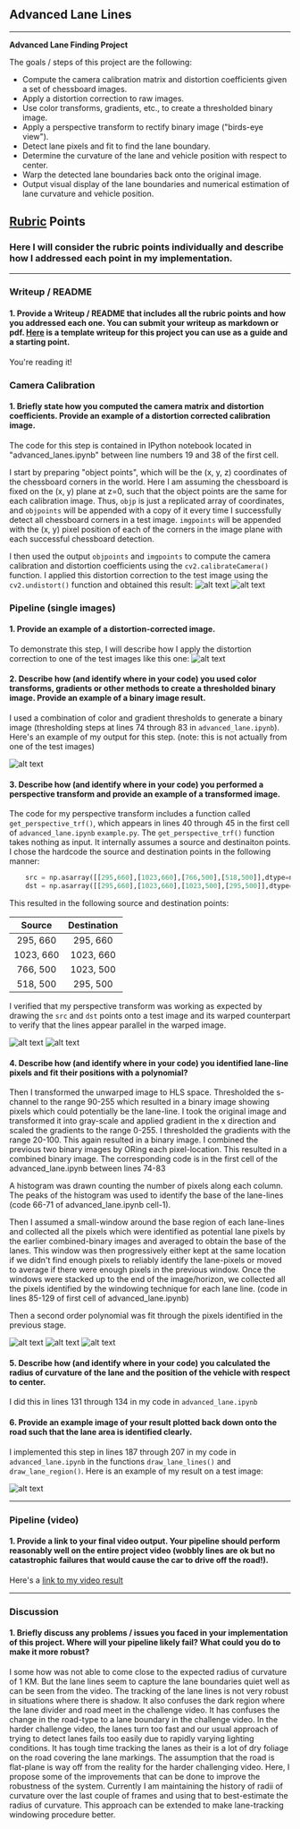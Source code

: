 ## Advanced Lane Lines

---

**Advanced Lane Finding Project**

The goals / steps of this project are the following:

* Compute the camera calibration matrix and distortion coefficients given a set of chessboard images.
* Apply a distortion correction to raw images.
* Use color transforms, gradients, etc., to create a thresholded binary image.
* Apply a perspective transform to rectify binary image ("birds-eye view").
* Detect lane pixels and fit to find the lane boundary.
* Determine the curvature of the lane and vehicle position with respect to center.
* Warp the detected lane boundaries back onto the original image.
* Output visual display of the lane boundaries and numerical estimation of lane curvature and vehicle position.

[//]: # (Image References)

[image1]: ./camera_cal/calibration1.jpg "distorted chessboard used for calibration"
[image2]: ./myoutput/undistorted_chessboard.jpg "Undistorted chessboard"
[image3]: ./test_images/test1.jpg "lane test image"
[image4]: ./myoutput/undistorted_lane_test.jpg "undistorted lane test image"
[image5]: ./myoutput/unwarped_undistorted_lane_test.jpg "unwarped undistorted lane test image"
[image6]: ./myoutput/binary_image.jpg "binary image showing potential lane pixels"
[image7]: ./myoutput/color_image_with_fitted_line.jpg "colored image showing the fitted lane lines"
[image8]: ./myoutput/lane_region_marked.jpg "final image showing the lane region marked"
[video1]: ./myoutput/project_video_with_lane_region.mp4 "video with the lane region marked"
[image9]: ./myoutput/unwarped_undistorted_straight_lane.jpg "unwarped undistorted straight lane image"

## [Rubric](https://review.udacity.com/#!/rubrics/571/view) Points

### Here I will consider the rubric points individually and describe how I addressed each point in my implementation.  

---

### Writeup / README

#### 1. Provide a Writeup / README that includes all the rubric points and how you addressed each one.  You can submit your writeup as markdown or pdf.  [Here](https://github.com/udacity/CarND-Advanced-Lane-Lines/blob/master/writeup_template.md) is a template writeup for this project you can use as a guide and a starting point.  

You're reading it!

### Camera Calibration

#### 1. Briefly state how you computed the camera matrix and distortion coefficients. Provide an example of a distortion corrected calibration image.

The code for this step is contained in IPython notebook located in "advanced_lanes.ipynb" between line numbers 19 and 38 of the first cell.

I start by preparing "object points", which will be the (x, y, z) coordinates of the chessboard corners in the world. Here I am assuming the chessboard is fixed on the (x, y) plane at z=0, such that the object points are the same for each calibration image.  Thus, `objp` is just a replicated array of coordinates, and `objpoints` will be appended with a copy of it every time I successfully detect all chessboard corners in a test image.  `imgpoints` will be appended with the (x, y) pixel position of each of the corners in the image plane with each successful chessboard detection.  

I then used the output `objpoints` and `imgpoints` to compute the camera calibration and distortion coefficients using the `cv2.calibrateCamera()` function.  I applied this distortion correction to the test image using the `cv2.undistort()` function and obtained this result: 
![alt text][image1]
![alt text][image2]

### Pipeline (single images)

#### 1. Provide an example of a distortion-corrected image.

To demonstrate this step, I will describe how I apply the distortion correction to one of the test images like this one:
![alt text][image3]

#### 2. Describe how (and identify where in your code) you used color transforms, gradients or other methods to create a thresholded binary image.  Provide an example of a binary image result.

I used a combination of color and gradient thresholds to generate a binary image (thresholding steps at lines 74 through 83 in `advanced_lane.ipynb`).  Here's an example of my output for this step.  (note: this is not actually from one of the test images)

![alt text][image4]


#### 3. Describe how (and identify where in your code) you performed a perspective transform and provide an example of a transformed image.

The code for my perspective transform includes a function called `get_perspective_trf()`, which appears in lines 40 through 45 in the first cell of `advanced_lane.ipynb` `example.py`.  The `get_perspective_trf()` function takes nothing as input. It internally assumes a source and destinaiton points.  I chose the hardcode the source and destination points in the following manner:

```python
    src = np.asarray([[295,660],[1023,660],[766,500],[518,500]],dtype=np.float32)
    dst = np.asarray([[295,660],[1023,660],[1023,500],[295,500]],dtype=np.float32)
```

This resulted in the following source and destination points:

| Source        | Destination   | 
|:-------------:|:-------------:| 
| 295, 660      | 295, 660        | 
| 1023, 660      | 1023, 660      |
| 766, 500     | 1023, 500      |
| 518, 500      | 295, 500        |

I verified that my perspective transform was working as expected by drawing the `src` and `dst` points onto a test image and its warped counterpart to verify that the lines appear parallel in the warped image.

![alt text][image9]
![alt text][image5]
#### 4. Describe how (and identify where in your code) you identified lane-line pixels and fit their positions with a polynomial?

Then I transformed the unwarped image to HLS space. Thresholded the s-channel to the range 90-255 which resulted in a binary image showing pixels which could potentially be the lane-line. I took the original image and transformed it into gray-scale and applied gradient in the x direction and scaled the gradients to the range 0-255. I thresholded the gradients with the range 20-100. This again resulted in a binary image. I combined the previous two binary images by ORing each pixel-location. This resulted in a combined binary image. The corresponding code is in the first cell of the advanced_lane.ipynb between lines 74-83

A histogram was drawn counting the number of pixels along each column. The peaks of the histogram was used to identify the base of the lane-lines (code 66-71 of advanced_lane.ipynb cell-1). 

Then I assumed a small-window around the base region of each lane-lines and collected all the pixels which were identified as potential lane pixels by the earlier combined-binary images and averaged to obtain the base of the lanes. This window was then progressively either kept at the same location if we didn't find enough pixels to reliably identify the lane-pixels or moved to average if there were enough pixels in the previous window. Once the windows were stacked up to the end of the image/horizon, we collected all the pixels identified by the windowing technique for each lane line. (code in lines 85-129 of first cell of advanced_lane.ipynb)

 Then a second order polynomial was fit through the pixels identified in the previous stage.

![alt text][image6]
![alt text][image7]
![alt text][image8]

#### 5. Describe how (and identify where in your code) you calculated the radius of curvature of the lane and the position of the vehicle with respect to center.

I did this in lines 131 through 134 in my code in `advanced_lane.ipynb`

#### 6. Provide an example image of your result plotted back down onto the road such that the lane area is identified clearly.

I implemented this step in lines 187 through 207 in my code in `advanced_lane.ipynb` in the functions `draw_lane_lines()` and `draw_lane_region()`.  Here is an example of my result on a test image:

![alt text][image8]

---

### Pipeline (video)

#### 1. Provide a link to your final video output.  Your pipeline should perform reasonably well on the entire project video (wobbly lines are ok but no catastrophic failures that would cause the car to drive off the road!).

Here's a [link to my video result](./myoutput/project_video_with_lane_region.mp4)

---

### Discussion

#### 1. Briefly discuss any problems / issues you faced in your implementation of this project.  Where will your pipeline likely fail?  What could you do to make it more robust?

I some how was not able to come close to the expected radius of curvature of 1 KM. But the lane lines seem to capture the lane boundaries quiet well as can be seen from the video. The tracking of the lane lines is not very robust in situations where there is shadow. It also confuses the dark region where the lane divider and road meet in the challenge video. It has confuses the change in the road-type to a lane boundary in the challenge video. In the harder challenge video, the lanes turn too fast and our usual approach of trying to detect lanes fails too easily due to rapidly varying lighting conditions. It has tough time tracking the lanes as their is a lot of dry foliage on the road covering the lane markings. The assumption that the road is flat-plane is way off from the reality for the harder challenging video.
 Here, I propose some of the improvements that can be done to improve the robustness of the system. Currently I am maintaining the history of radii of curvature over the last couple of frames and using that to best-estimate the radius of curvature. This approach can be extended to make lane-tracking windowing procedure better. 
